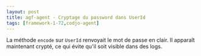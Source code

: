 ```yaml
---
layout: post
title: agf-agent - Cryptage du password dans UserId
tags: [framework-1-72,codjo-agent]
---
```

La méthode ```encode``` sur ```UserId``` renvoyait le mot de passe en clair. Il apparaît maintenant crypté, ce qui évite qu'il soit visible dans des logs.